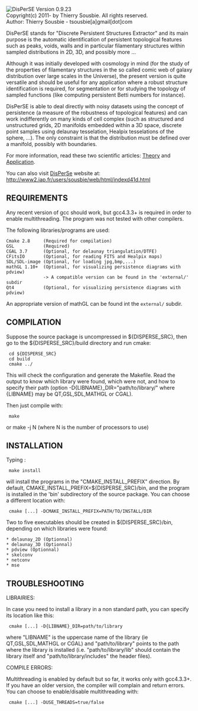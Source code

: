 ![DisPerSE](https://github.com/thierry-sousbie/DisPerSE/blob/master/manual/web/images/logo.png "DisPerSE")
Version 0.9.23  
Copyright(c) 2011- by Thierry Sousbie. All rights reserved.  
Author: Thierry Sousbie - tsousbie[a]gmail[dot]com  

DisPerSE stands for "Discrete Persistent Structures Extractor" and its main purpose is the automatic identification of persistent topological features such as peaks, voids, walls and in particular filamentary structures within sampled distributions in 2D, 3D, and possibly more ...

Although it was initially developed with cosmology in mind (for the study of the properties of filamentary structures in the so called comic web of galaxy distribution over large scales in the Universe), the present version is quite versatile and should be useful for any application where a robust structure identification is required, for segmentation or for studying the topology of sampled functions (like computing persistent Betti numbers for instance).

DisPerSE is able to deal directly with noisy datasets using the concept of persistence (a measure of the robustness of topological features) and can work indifferently on many kinds of cell complex (such as structured and unstructured grids, 2D manifolds embedded within a 3D space, discrete point samples using delaunay tesselation, Healpix tesselations of the sphere, ...). The only constraint is that the distribution must be defined over a manifold, possibly with boundaries. 

For more information, read these two scientific articles: [Theory](http://adsabs.harvard.edu/abs/2011MNRAS.414..350S "DisPerSE Theory article") and [Application](http://adsabs.harvard.edu/abs/2011MNRAS.414..384S "DisPerSE Application article").

You can also visit [DisPerSe](http://www2.iap.fr/users/sousbie/web/html/indexd41d.html) website at: http://www2.iap.fr/users/sousbie/web/html/indexd41d.html

REQUIREMENTS
------------

Any recent version of gcc should work, but gcc4.3.3+ is required in order to enable multithreading. The program was not tested with other compilers.

The following libraries/programs are used:

    Cmake 2.8     (Required for compilation)
    GSL	          (Required)
    CGAL 3.7      (Optional, for delaunay triangulation/DTFE)
    CFitsIO       (Optional, for reading FITS and Healpix maps)
    SDL/SDL-image (Optional, for loading jpg,bmp,...)
    mathGL 1.10+  (Optional, for visualizing persistence diagrams with pdview)
                  -> A compatible version can be found in the 'external/' subdir
    Qt4    	      (Optional, for visualizing persistence diagrams with pdview)

An appropriate version of mathGL can be found int the `external/` subdir.

COMPILATION
-----------

Suppose the source package is uncompressed in ${DISPERSE_SRC}, then go to the ${DISPERSE_SRC}/build directory and run cmake:
   
     cd ${DISPERSE_SRC}
     cd build
     cmake ../ 

This will check the configuration and generate the Makefile. Read the output to know which library were found, which were not, and how to specify their path (option -D{LIBNAME}_DIR="path/to/library/" where {LIBNAME} may be QT,GSL,SDL,MATHGL or CGAL).

Then just compile with:

     make
  or 
     make -j N (where N is the number of processors to use)


INSTALLATION
------------

Typing :

     make install

will install the programs in the "CMAKE_INSTALL_PREFIX" direction. By default, CMAKE_INSTALL_PREFIX=${DISPERSE_SRC}/bin, and the program is installed in the 'bin' subdirectory of the source package.
You can choose a different location with:

     cmake [...] -DCMAKE_INSTALL_PREFIX=PATH/TO/INSTALL/DIR

Two to five executables should be created in ${DISPERSE_SRC}/bin, depending on which libraries were found:

    * delaunay_2D (Optionnal)
    * delaunay_3D (Optionnal)
    * pdview (Optionnal)
    * skelconv
    * netconv
    * mse


TROUBLESHOOTING
---------------

LIBRAIRIES:

In case you need to install a library in a non standard path, you can specify its location like this:
   
     cmake [...] -D{LIBNAME}_DIR=path/to/library

where "LIBNAME" is the uppercase name of the library (ie QT,GSL,SDL,MATHGL or CGAL) and "path/to/library" points to the path where the library is installed (i.e. "path/to/library/lib" should contain the library itself and "path/to/library/includes" the header files).

COMPILE ERRORS:

Multithreading is enabled by default but so far, it works only with gcc4.3.3+. If you have an older version, the compiler will complain and return errors. You can choose to enable/disable multithreading with:
 
     cmake [...] -DUSE_THREADS=true/false
